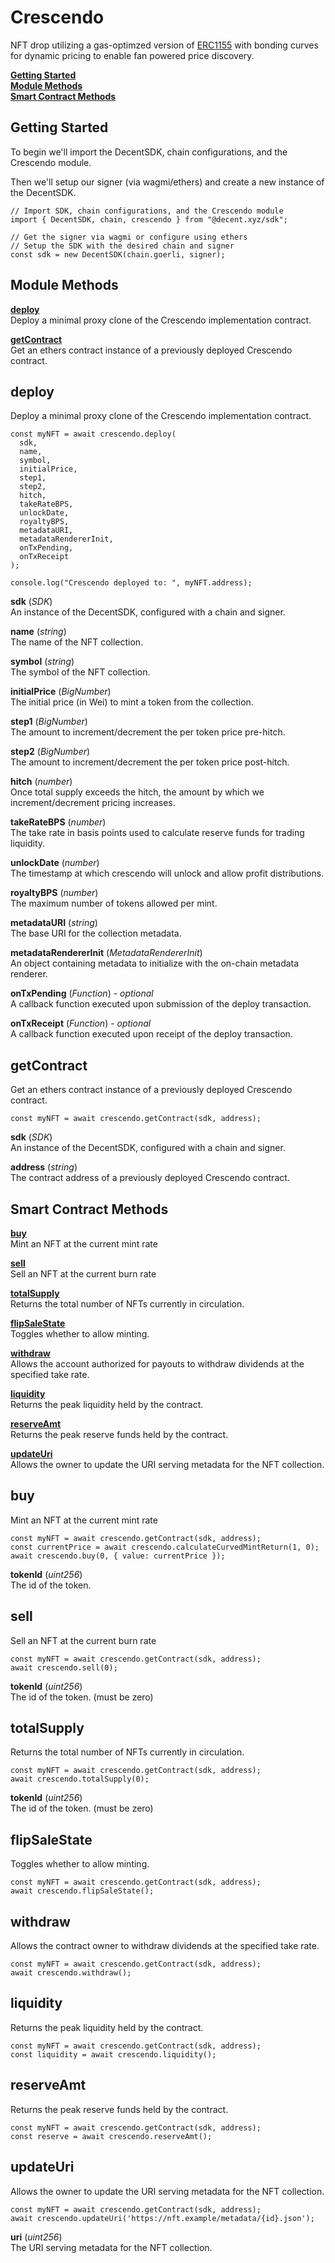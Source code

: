 # Crescendo

NFT drop utilizing a gas-optimzed version of [ERC1155](https://github.com/transmissions11/solmate) with bonding curves for dynamic pricing to enable fan powered price discovery.

[**Getting Started**](#getting-started)  
[**Module Methods**](#module-methods)  
[**Smart Contract Methods**](#smart-contract-methods)  

## Getting Started

To begin we'll import the DecentSDK, chain configurations, and the Crescendo module.

Then we'll setup our signer (via wagmi/ethers) and create a new instance of the DecentSDK.

```
// Import SDK, chain configurations, and the Crescendo module
import { DecentSDK, chain, crescendo } from "@decent.xyz/sdk";

// Get the signer via wagmi or configure using ethers
// Setup the SDK with the desired chain and signer
const sdk = new DecentSDK(chain.goerli, signer);
```

## Module Methods

[**deploy**](#deploy)  
Deploy a minimal proxy clone of the Crescendo implementation contract.

[**getContract**](#getcontract)  
Get an ethers contract instance of a previously deployed Crescendo contract.

## deploy

Deploy a minimal proxy clone of the Crescendo implementation contract.

```
const myNFT = await crescendo.deploy(
  sdk,
  name,
  symbol,
  initialPrice,
  step1,
  step2,
  hitch,
  takeRateBPS,
  unlockDate,
  royaltyBPS,
  metadataURI,
  metadataRendererInit,
  onTxPending,
  onTxReceipt
);

console.log("Crescendo deployed to: ", myNFT.address);
```

**sdk** (*SDK*)  
An instance of the DecentSDK, configured with a chain and signer.

**name** (*string*)  
The name of the NFT collection.

**symbol** (*string*)  
The symbol of the NFT collection.

**initialPrice** (*BigNumber*)  
The initial price (in Wei) to mint a token from the collection.

**step1** (*BigNumber*)  
The amount to increment/decrement the per token price pre-hitch.

**step2** (*BigNumber*)  
The amount to increment/decrement the per token price post-hitch.

**hitch** (*number*)  
Once total supply exceeds the hitch, the amount by which we increment/decrement pricing increases.

**takeRateBPS** (*number*)  
The take rate in basis points used to calculate reserve funds for trading liquidity.

**unlockDate** (*number*)  
The timestamp at which crescendo will unlock and allow profit distributions.

**royaltyBPS** (*number*)  
The maximum number of tokens allowed per mint.

**metadataURI** (*string*)  
The base URI for the collection metadata.

**metadataRendererInit** (*MetadataRendererInit*)  
An object containing metadata to initialize with the on-chain metadata renderer.

**onTxPending** (*Function*) - *optional*  
A callback function executed upon submission of the deploy transaction.

**onTxReceipt** (*Function*) - *optional*  
A callback function executed upon receipt of the deploy transaction.

## getContract

Get an ethers contract instance of a previously deployed Crescendo contract.

```
const myNFT = await crescendo.getContract(sdk, address);
```

**sdk** (*SDK*)  
An instance of the DecentSDK, configured with a chain and signer.

**address** (*string*)  
The contract address of a previously deployed Crescendo contract.

## Smart Contract Methods

[**buy**](#buy)  
Mint an NFT at the current mint rate

[**sell**](#sell)  
Sell an NFT at the current burn rate

[**totalSupply**](#sell)  
Returns the total number of NFTs currently in circulation.

[**flipSaleState**](#flipsalestate)  
Toggles whether to allow minting.

[**withdraw**](#withdraw)  
Allows the account authorized for payouts to withdraw dividends at the specified take rate.

[**liquidity**](#liquidity)  
Returns the peak liquidity held by the contract.

[**reserveAmt**](#reserveamt)  
Returns the peak reserve funds held by the contract.

[**updateUri**](#updateuri)  
Allows the owner to update the URI serving metadata for the NFT collection.

## buy  

Mint an NFT at the current mint rate

```
const myNFT = await crescendo.getContract(sdk, address);
const currentPrice = await crescendo.calculateCurvedMintReturn(1, 0);
await crescendo.buy(0, { value: currentPrice });
```

**tokenId** (*uint256*)  
The id of the token.

## sell  

Sell an NFT at the current burn rate

```
const myNFT = await crescendo.getContract(sdk, address);
await crescendo.sell(0);
```

**tokenId** (*uint256*)  
The id of the token. (must be zero)  


## totalSupply  

Returns the total number of NFTs currently in circulation.

```
const myNFT = await crescendo.getContract(sdk, address);
await crescendo.totalSupply(0);
```

**tokenId** (*uint256*)  
The id of the token. (must be zero)  

## flipSaleState  

Toggles whether to allow minting.

```
const myNFT = await crescendo.getContract(sdk, address);
await crescendo.flipSaleState();
```

## withdraw  

Allows the contract owner to withdraw dividends at the specified take rate.

```
const myNFT = await crescendo.getContract(sdk, address);
await crescendo.withdraw();
```

## liquidity  

Returns the peak liquidity held by the contract.

```
const myNFT = await crescendo.getContract(sdk, address);
const liquidity = await crescendo.liquidity();
```

## reserveAmt  

Returns the peak reserve funds held by the contract.

```
const myNFT = await crescendo.getContract(sdk, address);
const reserve = await crescendo.reserveAmt();
```

## updateUri  

Allows the owner to update the URI serving metadata for the NFT collection.

```
const myNFT = await crescendo.getContract(sdk, address);
await crescendo.updateUri('https://nft.example/metadata/{id}.json');
```

**uri** (*uint256*)  
The URI serving metadata for the NFT collection.
